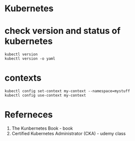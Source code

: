 # Kubernetes

# check version and status of kubernetes
    kubectl version 
    kubectl version -o yaml

# contexts
    kubectl config set-context my-context --namespace=mystuff
    kubectl config use-context my-context




# Referneces
1. The Kunbernetes Book - book
2. Certified Kubernetes Administrator (CKA) - udemy class  